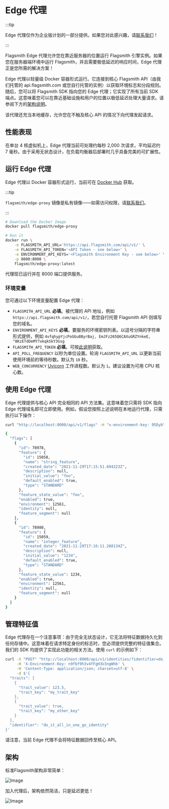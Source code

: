 # Edge 代理

:::tip

Edge 代理仅作为企业版计划的一部分提供。如果您对此感兴趣，请[联系我们](https://flagsmith.com/contact-us/)！

:::

Flagsmith Edge 代理允许您在靠近服务器的位置运行 Flagsmith 引擎实例。如果您在服务器端环境中运行 Flagsmith，并且需要极低延迟的响应时间，Edge 代理正是您所需的解决方案！

Edge 代理以轻量级 Docker 容器形式运行。它连接到核心 Flagsmith API（由我们托管的 api.flagsmith.com 或您自行托管的实例）以获取环境标志和分段规则。随后，您可以将 Flagsmith SDK 指向您的 Edge 代理；它实现了所有当前 SDK 端点。这意味着您可以在靠近基础设施和用户的位置以极低延迟处理大量请求。请参阅下方的[架构说明](#architecture)。

该代理还充当本地缓存，允许您在不触及核心 API 的情况下向代理发起请求。

## 性能表现

在单台 4 核虚拟机上，Edge 代理当前可处理约每秒 2,000 次请求，平均延迟约 7 毫秒。由于采用无状态设计，在负载均衡器后部署时几乎具备完美的可扩展性。

## 运行 Edge 代理

Edge 代理以 Docker 容器形式运行，当前可在 [Docker Hub](https://hub.docker.com/repository/docker/flagsmith/edge-proxy) 获取。

:::tip

`flagsmith/edge-proxy` 镜像是私有镜像——如需访问权限，请[联系我们](https://flagsmith.com/contact-us/)。

:::

```bash
# Download the Docker Image
docker pull flagsmith/edge-proxy

# Run it
docker run \
    -e FLAGSMITH_API_URL='https://api.flagsmith.com/api/v1/' \
    -e FLAGSMITH_API_TOKEN='<API Token - see below>' \
    -e ENVIRONMENT_API_KEYS='<Flagsmith Environment Key - see below>' \
    -p 8000:8000 \
    flagsmith/edge-proxy:latest
```

代理现已运行并在 8000 端口提供服务。

### 环境变量

您可通过以下环境变量配置 Edge 代理：

- `FLAGSMITH_API_URL` **必填**。被代理的 API 地址，例如 `https://api.flagsmith.com/api/v1/`，若您自行托管 Flagsmith API 则填写您的域名。
- `ENVIRONMENT_API_KEYS` **必填**。要服务的环境密钥列表。以逗号分隔的字符串形式提供，例如 `4vfqhypYjcPoGGu8ByrBaj, EmJFz265Q6CAXuGRZYnkeE, "8KzETdDeMY7xkqkSkY3Gsg`
- `FLAGSMITH_API_TOKEN` **必填**。可按[此说明](/clients/rest.md##private-endpoints)获取。
- `API_POLL_FREQUENCY` 以秒为单位设置。轮询 `FLAGSMITH_API_URL` 以更新当前使用环境前的等待秒数。默认为 `10` 秒。
- `WEB_CONCURRENCY` [Uvicorn](https://www.uvicorn.org/) 工作进程数。默认为 `1`。建议设置为可用 CPU 核心数。

## 使用 Edge 代理

Edge 代理提供与核心 API 完全相同的 API 方法集。这意味着您只需将 SDK 指向 Edge 代理域名即可立即使用。例如，假设您按照上述说明在本地运行代理，只需执行以下操作：

```bash
curl "http://localhost:8000/api/v1/flags" -H "x-environment-key: 95DybY5oJoRNhxPZYLrxk4" | jq

{
  "flags": [
    {
      "id": 78978,
      "feature": {
        "id": 15058,
        "name": "string_feature",
        "created_date": "2021-11-29T17:15:51.694223Z",
        "description": null,
        "initial_value": "foo",
        "default_enabled": true,
        "type": "STANDARD"
      },
      "feature_state_value": "foo",
      "enabled": true,
      "environment": 12561,
      "identity": null,
      "feature_segment": null
    },
    {
      "id": 78980,
      "feature": {
        "id": 15059,
        "name": "integer_feature",
        "created_date": "2021-11-29T17:16:11.288134Z",
        "description": null,
        "initial_value": "1234",
        "default_enabled": true,
        "type": "STANDARD"
      },
      "feature_state_value": 1234,
      "enabled": true,
      "environment": 12561,
      "identity": null,
      "feature_segment": null
    }
  ]
}
```

## 管理特征值

Edge 代理存在一个注意事项：由于完全无状态设计，它无法将特征数据持久化到任何存储中。这意味着在请求特定身份的标志时，您必须提供完整的特征值集合。我们的 SDK 均提供了实现此功能的相关方法。使用 `curl` 的示例如下：

```bash
curl -X "POST" "http://localhost:8000/api/v1/identities/?identifier=do_it_all_in_one_go_identity" \
     -H 'X-Environment-Key: n9fbf9h3v4fFgH3U3ngWhb' \
     -H 'Content-Type: application/json; charset=utf-8' \
     -d $'{
  "traits": [
    {
      "trait_value": 123.5,
      "trait_key": "my_trait_key"
    },
    {
      "trait_value": true,
      "trait_key": "my_other_key"
    }
  ],
  "identifier": "do_it_all_in_one_go_identity"
}'
```

请注意，当前 Edge 代理不会将特征数据回传至核心 API。

## 架构

标准Flagsmith架构非常简单：

![Image](/img/edge-proxy-existing.png)

加入代理后，架构依然简洁，只是延迟更低！

![Image](/img/edge-proxy-proxy.png)